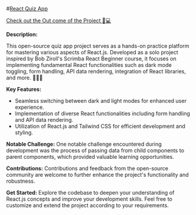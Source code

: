 #<u>React Quiz App</u>

[Check out the Out come of the Project 🚀💻](https://quizbyhiran.netlify.app/)

**Description:**

This open-source quiz app project serves as a hands-on practice platform for mastering various aspects of React.js. Developed as a solo project inspired by Bob Ziroll's Scrimba React Beginner course, it focuses on implementing fundamental React functionalities such as dark mode toggling, form handling, API data rendering, integration of React libraries, and more. 🔧👩‍💻

**Key Features:**
- Seamless switching between dark and light modes for enhanced user experience.
- Implementation of diverse React functionalities including form handling and API data rendering.
- Utilization of React.js and Tailwind CSS for efficient development and styling.

**Notable Challenge:**
  One notable challenge encountered during development was the process of passing data from child components to parent components, which provided valuable learning opportunities.

**Contributions:**
  Contributions and feedback from the open-source community are welcome to further enhance the project's functionality and robustness.

**Get Started:**
  Explore the codebase to deepen your understanding of React.js concepts and improve your development skills. Feel free to customize and extend the project according to your requirements.
